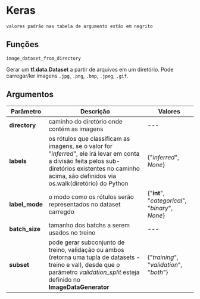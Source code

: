 # Keras

`valores padrão nas tabela de argumento estão em negrito`

## Funções

`image_dataset_from_directory`

Gerar um **tf.data.Dataset** a partir de arquivos em um diretório. Pode carregar/ler imagens `.jpg`, `.png`, `.bmp`, `.jpeg`, `.gif`.

## Argumentos

|Parâmetro|Descrição|Valores|
|---|---|---|
|**directory**|caminho do diretório onde contém as imagens|---|
|**labels**|os rótulos que classificam as imagens, se o valor for "*inferred*", ele irá levar em conta a divisão feita pelos sub-diretórios existentes no caminho acima, são definidos via os.walk(diretório) do Python|{"*inferred*", *None*}|
|**label_mode**|o modo como os rótulos serão representados no dataset carregdo|{"**int**", "*categorical*", "*binary*", *None*}|
|**batch_size**|tamanho dos batchs a serem usados no treino|---|
|**subset**|pode gerar subconjunto de treino, validação ou ambos (retorna uma tupla de datasets - treino e val), desde que o parâmetro *validation_split* esteja definido no **ImageDataGenerator**|{"*training*", "*validation*", "*both*"}|


